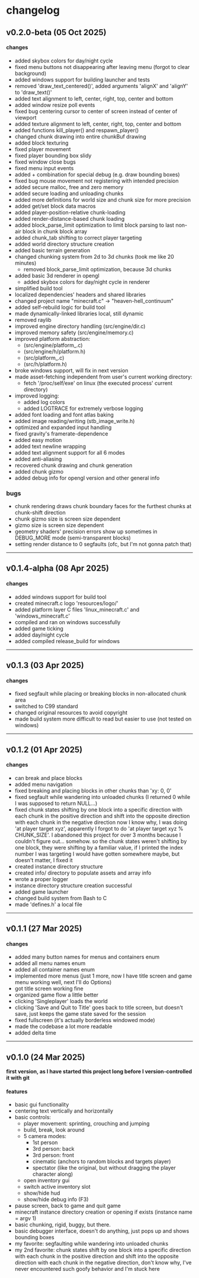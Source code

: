 # changelog

## v0.2.0-beta (05 Oct 2025)

#### changes
- added skybox colors for day/night cycle
- fixed menu buttons not disappearing after leaving menu (forgot to clear background)
- added windows support for building launcher and tests
- removed 'draw_text_centered()', added arguments 'alignX' and 'alignY' to 'draw_text()'
- added text alignment to left, center, right, top, center and bottom
- added window resize poll events
- fixed bug centering cursor to center of screen instead of center of viewport
- added texture alignment to left, center, right, top, center and bottom
- added functions kill_player() and respawn_player()
- changed chunk drawing into entire chunkBuf drawing
- added block texturing
- fixed player movement
- fixed player bounding box slidy
- fixed window close bugs
- fixed menu input events
- added <shift> + <F3> combination for special debug (e.g. draw bounding boxes)
- fixed bug mouse movement not registering with intended precision
- added secure malloc, free and zero memory
- added secure loading and unloading chunks
- added more definitions for world size and chunk size for more precision
- added get/set block data macros
- added player-position-relative chunk-loading
- added render-distance-based chunk loading
- added block_parse_limit optimization to limit block parsing to last non-air block in chunk block array
- added chunk_tab shifting to correct player targeting
- added world directory structure creation
- added basic terrain generation
- changed chunking system from 2d to 3d chunks (took me like 20 minutes)
    - removed block_parse_limit optimization, because 3d chunks
- added basic 3d renderer in opengl
    - added skybox colors for day/night cycle in renderer
- simplified build tool
- localized dependencies' headers and shared libraries
- changed project name "minecraft.c" -> "heaven-hell_continuum"
- added self-rebuild logic for build tool
- made dynamically-linked libraries local, still dynamic
- removed raylib
- improved engine directory handling (src/engine/dir.c)
- improved memory safety (src/engine/memory.c)
- improved platform abstraction:
    - (src/engine/platform_<platform>.c)
    - (src/engine/h/platform.h)
    - (src/platform_<platform>.c)
    - (src/h/platform.h)
- broke windows support, will fix in next version
- made asset-fetching independent from user's current working directory:
    - fetch '/proc/self/exe' on linux (the executed process' current directory)
- improved logging:
    - added log colors
    - added LOGTRACE for extremely verbose logging
- added font loading and font atlas baking
- added image reading/writing (stb_image_write.h)
- optimized and expanded input handling
- fixed gravity's framerate-dependence
- added easy motion
- added text newline wrapping
- added text alignment support for all 6 modes
- added anti-aliasing
- recovered chunk drawing and chunk generation
- added chunk gizmo
- added debug info for opengl version and other general info

### bugs
- chunk rendering draws chunk boundary faces for the furthest chunks at chunk-shift direction
- chunk gizmo size is screen size dependent
- gizmo size is screen size dependent
- geometry shaders' precision errors show up sometimes in DEBUG_MORE mode (semi-transparent blocks)
- setting render distance to 0 segfaults (ofc, but I'm not gonna patch that)

- - -
## v0.1.4-alpha (08 Apr 2025)

#### changes
- added windows support for build tool
- created minecraft.c logo 'resources/logo/'
- added platform layer C files 'linux_minecraft.c' and 'windows_minecraft.c'
- compiled and ran on windows successfully
- added game ticking
- added day/night cycle
- added compiled release_build for windows

- - -
## v0.1.3 (03 Apr 2025)

#### changes
- fixed segfault while placing or breaking blocks in non-allocated chunk area 
- switched to C99 standard
- changed original resources to avoid copyright
- made build system more difficult to read but easier to use (not tested on windows)

- - -
## v0.1.2 (01 Apr 2025)

#### changes
- can break and place blocks
- added menu navigation
- fixed breaking and placing blocks in other chunks than 'xy: 0, 0'
- fixed segfault while wandering into unloaded chunks (I returned 0 while I was supposed to return NULL...)
- fixed chunk states shifting by one block into a specific direction with each chunk in the positive direction and shift into the opposite direction with each chunk in the negative direction
    now I know why, I was doing 'at player target xyz', apparently I forgot to do 'at player target xyz % CHUNK_SIZE'.
    I abandoned this project for over 3 months because I couldn't figure out... somehow.
    so the chunk states weren't shifting by one block, they were shifting by a familiar value, if I printed the index number I was targeting I would have gotten somewhere maybe, but doesn't matter, I fixed it
- created instance directory structure
- created info/ directory to populate assets and array info
- wrote a proper logger
- instance directory structure creation successful
- added game launcher
- changed build system from Bash to C
- made 'defines.h' a local file

- - -
## v0.1.1 (27 Mar 2025)

#### changes
- added many button names for menus and containers enum
- added all menu names enum
- added all container names enum
- implemented more menus (just 1 more, now I have title screen and game menu working well, next I'll do Options)
- got title screen working fine
- organized game flow a little better
- clicking 'Singleplayer' loads the world
- clicking 'Save and Quit to Title' goes back to title screen, but doesn't save, just keeps the game state saved for the session
- fixed fullscreen (it's actually borderless windowed mode)
- made the codebase a lot more readable
- added delta time

- - -
## v0.1.0 (24 Mar 2025)

**first version, as I have started this project long before I version-controlled it with git**

#### features
- basic gui functionality
- centering text vertically and horizontally
- basic controls:
    - player movement: sprinting, crouching and jumping
    - build, break, look around
    - 5 camera modes:
        - 1st person
        - 3rd person: back
        - 3rd person: front
        - cinematic (anchors to random blocks and targets player)
        - spectator (like the original, but without dragging the player character along)
    - open inventory gui
    - switch active inventory slot
    - show/hide hud
    - show/hide debug info (F3)
- pause screen, back to game and quit game
- minecraft instance directory creation or opening if exists (instance name = argv 1)
- basic chunking, rigid, buggy, but there.
- basic debugger interface, doesn't do anything, just pops up and shows bounding boxes
- my favorite: segfaulting while wandering into unloaded chunks
- my 2nd favorite: chunk states shift by one block into a specific direction with each chunk in the positive direction and shift into the opposite direction with each chunk in the negative direction, don't know why, I've never encountered such goofy behavior and I'm stuck here
